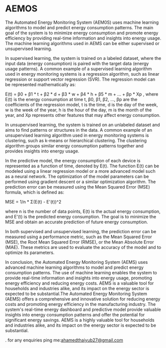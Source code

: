 # AEMOS
The Automated Energy Monitoring System (AEM0S) uses machine learning algorithms to model and predict energy consumption patterns. The main goal of the system is to minimize energy consumption and promote energy efficiency by providing real-time information and insights into energy usage. The machine learning algorithms used in AEMS can be either supervised or unsupervised learning.

In supervised learning, the system is trained on a labeled dataset, where the input data (energy consumption) is paired with the target data (energy usage patterns). A common example of a supervised learning algorithm used in energy monitoring systems is a regression algorithm, such as linear regression or support vector regression (SVR). The regression model can be represented mathematically as:


E(t) = β0 + β1 * t + β2 * d + β3 * w + β4 * h + β5 * m + ... + βp * Xp
,
where E(t) is the energy consumption at time t, β0, β1, β2, ..., βp are the coefficients of the regression model, t is the time, d is the day of the week, w is the week of the year, h is the hour of the day, m is the month of the year, and Xp represents other features that may affect energy consumption.

In unsupervised learning, the system is trained on an unlabeled dataset and aims to find patterns or structures in the data. A common example of an unsupervised learning algorithm used in energy monitoring systems is clustering, such as k-means or hierarchical clustering. The clustering algorithm groups similar energy consumption patterns together and provides insights into energy usage.


In the predictive model, the energy consumption of each device is represented as a function of time, denoted by E(t). The function E(t) can be modeled using a linear regression model or a more advanced model such as a neural network. The optimization of the model parameters can be performed using gradient descent or a similar optimization algorithm. The prediction error can be measured using the Mean Squared Error (MSE) formula, which is defined as:

MSE = 1/n * Σ(E(t) - E'(t))^2

where n is the number of data points, E(t) is the actual energy consumption, and E'(t) is the predicted energy consumption. The goal is to minimize the MSE and obtain an accurate prediction of future energy consumption.





In both supervised and unsupervised learning, the prediction error can be measured using a performance metric, such as the Mean Squared Error (MSE), the Root Mean Squared Error (RMSE), or the Mean Absolute Error (MAE). These metrics are used to evaluate the accuracy of the model and to optimize its parameters.

In conclusion, the Automated Energy Monitoring System (AEMS) uses advanced machine learning algorithms to model and predict energy consumption patterns. The use of machine learning enables the system to provide real-time information and insights into energy usage, promoting energy efficiency and reducing energy costs. AEMS is a valuable tool for households and industries alike, and its impact on the energy sector is expected to be substantial.The Automated Energy Monitoring System (AEMS) offers a comprehensive and innovative solution for reducing energy costs and promoting energy efficiency in the manufacturing industry. The system's real-time energy dashboard and predictive model provide valuable insights into energy consumption patterns and offer the potential for significant energy savings. AEMS is a highly valuable tool for households and industries alike, and its impact on the energy sector is expected to be substantial.

.
for any enquiries ping me:ahamedthaiyub27@gmail.com







